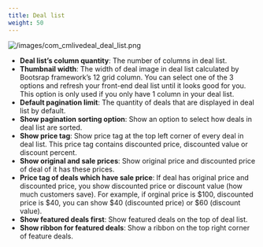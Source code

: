 ```yaml
---
title: Deal list
weight: 50
---
```

![/images/com_cmlivedeal_deal_list.png](/images/com_cmlivedeal_deal_list.png)

*   **Deal list’s column quantity**: The number of columns in deal list.
*   **Thumbnail width**: The width of deal image in deal list calculated by Bootsrap framework’s 12 grid column. You can select one of the 3 options and refresh your front-end deal list until it looks good for you. This option is only used if you only have 1 column in your deal list.
*   **Default pagination limit**: The quantity of deals that are displayed in deal list by default.
*   **Show pagination sorting option**: Show an option to select how deals in deal list are sorted.
*   **Show price tag**: Show price tag at the top left corner of every deal in deal list. This price tag contains discounted price, discounted value or discount percent.
*   **Show original and sale prices**: Show original price and discounted price of deal of it has these prices.
*   **Price tag of deals which have sale price**: If deal has original price and discounted price, you show discounted price or discount value (how much customers save). For example, if orginal price is $100, discounted price is $40, you can show $40 (discounted price) or $60 (discount value).
*   **Show featured deals first**: Show featured deals on the top of deal list.
*   **Show ribbon for featured deals**: Show a ribbon on the top right corner of feature deals.